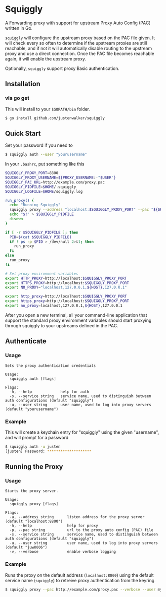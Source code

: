 # Squiggly

A Forwarding proxy with support for upstream Proxy Auto Config (PAC) written in Go.

`squiggly` will configure the upstream proxy based on the PAC file given. It will check every so often to determine if the upstream proxies are still reachable, and if not it will automatically disable routing to the upstream proxy and use a direct connection. Once the PAC file becomes reachable again, it will enable the upstream proxy.

Optionally, `squiggly` support proxy Basic authentication.

## Installation

### via go get

This will install to your `$GOPATH/bin` folder.

```bash
$ go install github.com/justenwalker/squiggly
```

## Quick Start

Set your password if you need to

```bash
$ squiggly auth --user "yourusername"
```

In your `.bashrc`, put something like this

```bash
SQUIGGLY_PROXY_PORT=8800
SQUIGGLY_PROXY_USERNAME=${PROXY_USERNAME:-"$USER"}
SQUIGGLY_PAC_URL=http://example.com/proxy.pac
SQUIGGLY_PIDFILE=$HOME/.squiggly
SQUIGGLY_LOGFILE=$HOME/squiggly.log

run_proxy() {
  echo "Running Squiggly"
  squiggly proxy --address "localhost:$SQUIGGLY_PROXY_PORT" --pac "${SQUIGGLY_PAC_URL}" --verbose --user "${SQUIGGLY_PROXY_USERNAME}" > ${SQUIGGLY_LOGFILE} 2>&1 &
  echo "$!" > $SQUIGGLY_PIDFILE
  disown
}

if [ -r $SQUIGGLY_PIDFILE ]; then
  PID=$(cat $SQUIGGLY_PIDFILE)
  if ! ps -p $PID > /dev/null 2>&1; then
    run_proxy
  fi
else
  run_proxy
fi

# Set proxy environment variables
export HTTP_PROXY=http://localhost:$SQUIGGLY_PROXY_PORT
export HTTPS_PROXY=http://localhost:$SQUIGGLY_PROXY_PORT
export NO_PROXY="localhost,127.0.0.1,${HOST},127.0.0.1"

export http_proxy=http://localhost:$SQUIGGLY_PROXY_PORT
export https_proxy=http://localhost:$SQUIGGLY_PROXY_PORT
export no_proxy=localhost,127.0.0.1,${HOST},127.0.0.1
```

After you open a new terminal, all your command-line application that support the standard proxy environment variables should start proxying through squiggly to your upstreams defined in the PAC.

## Authenticate

### Usage

```
Sets the proxy authentication credentials

Usage:
  squiggly auth [flags]

Flags:
  -h, --help             help for auth
  -s, --service string   service name, used to distinguish between auth configurations (default "squiggly")
  -u, --user string      user name, used to log into proxy servers (default "yourusername")
```

### Example

This will create a keychain entry for "squiggly" using the given "username", and will prompt for a password:

```bash
$ squiggly auth -u justen
[justen] Password: ********************
```

## Running the Proxy

### Usage

```
Starts the proxy server.

Usage:
  squiggly proxy [flags]

Flags:
  -a, --address string      listen address for the proxy server (default "localhost:8800")
  -h, --help                help for proxy
  -p, --pac string          url to the proxy auto config (PAC) file
  -s, --service string      service name, used to distinguish between auth configurations (default "squiggly")
  -u, --user string         user name, used to log into proxy servers (default "juw0006")
  -v, --verbose             enable verbose logging
```

### Example

Runs the proxy on the default address (`localhost:8800`) using the default service name (`squiggly`) to retreive proxy authentication from the keyring.

```bash
$ squiggly proxy --pac http://example.com/proxy.pac --verbose --user myusername
```


